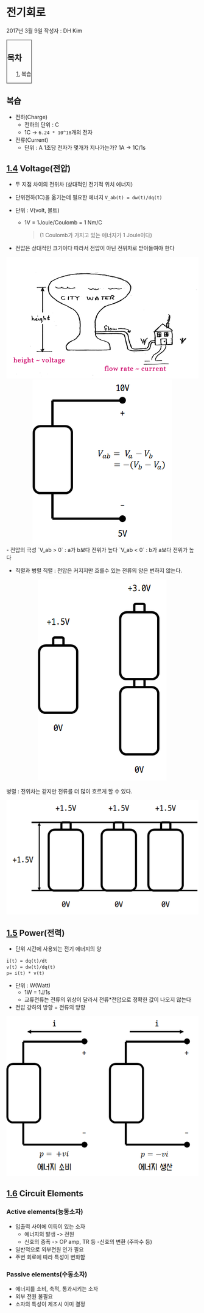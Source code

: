 # 전기회로

2017년 3월 9일
작성자 : DH Kim

<div style="overflow:hidden">
<div style="border: solid gray 2px; float : left;  ">
<h2>목차</h2>
<ul style="list-style : none;">
<li>
<a href="#">1.</a> 복습
</li>
</ul>
</div>
</div>

## 복습
- 전하(Charge)
  - 전하의 단위 : C
  - 1C -> `6.24 * 10^18`개의 전자
- 전류(Current)
  - 단위 : A
  1초당 전자가 몇개가 지나가는가?
  1A -> 1C/1s

## <a href="#">1.4</a> Voltage(전압)
- 두 지점 차이의 전위차 (상대적인 전기적 위치 에너지)
- 단위전하(1C)을 옮기는데 필요한 에너지 `V_ab(t) = dw(t)/dq(t)`
- 단위 : V(volt, 볼트)
  - 1V = 1Joule/Coulomb = 1 Nm/C
    > (1 Coulomb가 가지고 있는 에너지가 1 Joule이다)

- 전압은 상대적인 크기이다 따라서 전압이 아닌 전위차로 받아들여야 한다
<div align=center>
<img src = "img/volt1.png" />
<img src = "img/cir1.png" />
</div>
- 전압의 극성
`V_ab > 0` : a가 b보다 전위가 높다
`V_ab < 0` : b가 a보다 전위가 높다

- 직렬과 병렬
직렬 : 전압은 커지지만 흐를수 있는 전류의 양은 변하지 않는다.

<div align=center>
<img src="img/v1.png" />
</div>

병렬 : 전위차는 같지만 전류를 더 많이 흐르게 할 수 있다.

<div align=center>
<img src="img/v2.png" />
</div>

## <a href="#">1.5</a> Power(전력)
- 단위 시간에 사용되는 전기 에너지의 양
```
i(t) = dq(t)/dt
v(t) = dw(t)/dq(t)
p= i(t) * v(t)
```
- 단위 : W(Watt)
  - 1W = 1J/1s
  - 교류전류는 전류의 위상이 달라서 전류*전압으로 정확한 값이 나오지 않는다
- 전압 강하의 방향 = 전류의 방향
<div align=center>
<img src="img/power1.png" />
</div>

## <a href="#">1.6</a> Circuit Elements
### Active elements(능동소자)
- 입출력 사이에 이득이 있는 소자
  - 에너지의 발생 -> 전원
  - 신호의 증폭 -> OP amp, TR 등
   -신호의 변환 (주파수 등)
- 일반적으로 외부전원 인가 필요
- 주변 회로에 따라 특성이 변화함
### Passive elements(수동소자)
- 에너지를 소비, 축적, 통과시키는 소자
- 외부 전원 불필요
- 소자의 특성이 제조시 이미 결정
